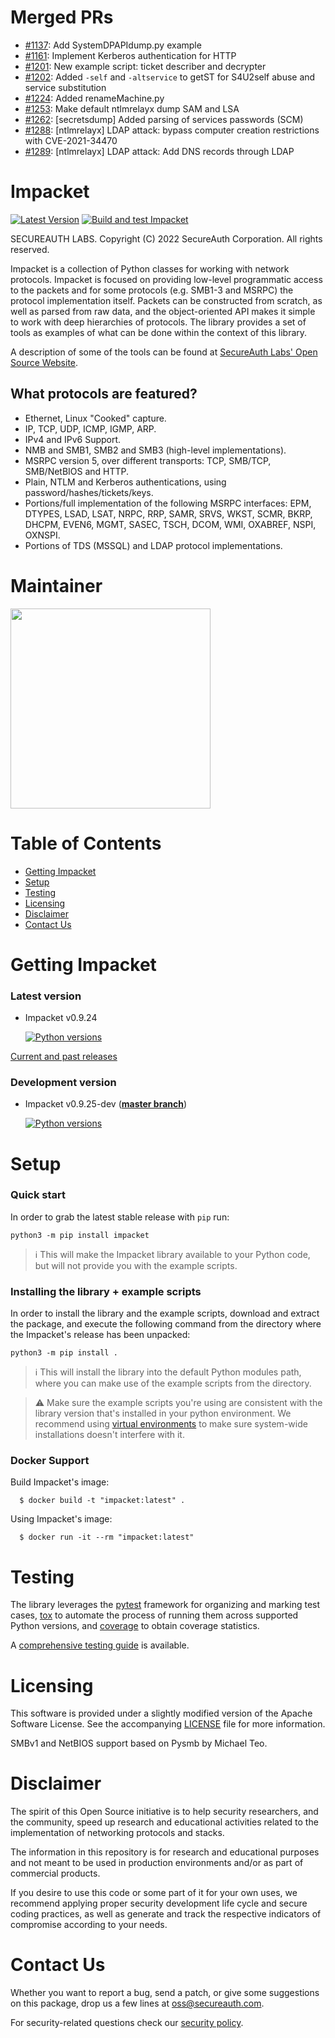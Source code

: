 Merged PRs
==========

* [#1137](https://github.com/SecureAuthCorp/impacket/pull/1137): Add SystemDPAPIdump.py example
* [#1161](https://github.com/SecureAuthCorp/impacket/pull/1161): Implement Kerberos authentication for HTTP
* [#1201](https://github.com/SecureAuthCorp/impacket/pull/1201): New example script: ticket describer and decrypter
* [#1202](https://github.com/SecureAuthCorp/impacket/pull/1202): Added `-self` and `-altservice` to getST for S4U2self abuse and service substitution
* [#1224](https://github.com/SecureAuthCorp/impacket/pull/1224): Added renameMachine.py
* [#1253](https://github.com/SecureAuthCorp/impacket/pull/1253): Make default ntlmrelayx dump SAM and LSA
* [#1262](https://github.com/SecureAuthCorp/impacket/pull/1262): [secretsdump] Added parsing of services passwords (SCM)
* [#1288](https://github.com/SecureAuthCorp/impacket/pull/1288): [ntlmrelayx] LDAP attack: bypass computer creation restrictions with CVE-2021-34470
* [#1289](https://github.com/SecureAuthCorp/impacket/pull/1289): [ntlmrelayx] LDAP attack: Add DNS records through LDAP

Impacket
========

[![Latest Version](https://img.shields.io/pypi/v/impacket.svg)](https://pypi.python.org/pypi/impacket/)
[![Build and test Impacket](https://github.com/SecureAuthCorp/impacket/actions/workflows/build_and_test.yml/badge.svg)](https://github.com/SecureAuthCorp/impacket/actions/workflows/build_and_test.yml)

SECUREAUTH LABS. Copyright (C) 2022 SecureAuth Corporation. All rights reserved.

Impacket is a collection of Python classes for working with network
protocols. Impacket is focused on providing low-level
programmatic access to the packets and for some protocols (e.g.
SMB1-3 and MSRPC) the protocol implementation itself.
Packets can be constructed from scratch, as well as parsed from 
raw data, and the object-oriented API makes it simple to work with 
deep hierarchies of protocols. The library provides a set of tools
as examples of what can be done within the context of this library.

A description of some of the tools can be found at
[SecureAuth Labs' Open Source Website](https://www.secureauth.com/labs/open-source-tools/impacket).


What protocols are featured?
----------------------------

 * Ethernet, Linux "Cooked" capture.
 * IP, TCP, UDP, ICMP, IGMP, ARP.
 * IPv4 and IPv6 Support.
 * NMB and SMB1, SMB2 and SMB3 (high-level implementations).
 * MSRPC version 5, over different transports: TCP, SMB/TCP, SMB/NetBIOS and HTTP.
 * Plain, NTLM and Kerberos authentications, using password/hashes/tickets/keys.
 * Portions/full implementation of the following MSRPC interfaces: EPM, DTYPES, LSAD, LSAT, NRPC, RRP, SAMR, SRVS, WKST, SCMR, BKRP, DHCPM, EVEN6, MGMT, SASEC, TSCH, DCOM, WMI, OXABREF, NSPI, OXNSPI.
 * Portions of TDS (MSSQL) and LDAP protocol implementations.
 
Maintainer
==========

[<img src="https://www.secureauth.com/wp-content/uploads/2020/10/SA_Logo_Blue_Hori-web.png" width="320"/>](https://www.secureauth.com/)


Table of Contents
=================

* [Getting Impacket](#getting-impacket)
* [Setup](#setup)
* [Testing](#testing)
* [Licensing](#licensing)
* [Disclaimer](#disclaimer)
* [Contact Us](#contact-us)

Getting Impacket
================

### Latest version

* Impacket v0.9.24

  [![Python versions](https://img.shields.io/pypi/pyversions/impacket.svg)](https://pypi.python.org/pypi/impacket/)

[Current and past releases](https://github.com/SecureAuthCorp/impacket/releases)

### Development version

* Impacket v0.9.25-dev (**[master branch](https://github.com/SecureAuthCorp/impacket/tree/master)**)

  [![Python versions](https://img.shields.io/badge/python-3.6%20|%203.7%20|%203.8%20|%203.9-blue.svg)](https://github.com/SecureAuthCorp/impacket/tree/master)


Setup
=====

### Quick start

In order to grab the latest stable release with `pip` run:

    python3 -m pip install impacket

> :information_source: This will make the Impacket library available to
your Python code, but will not provide you with the example scripts. 

### Installing the library + example scripts

In order to install the library and the example scripts, download and
extract the package, and execute the following command from the
directory where the Impacket's release has been unpacked:

    python3 -m pip install .

> :information_source: This will install the library into the default Python
modules path, where you can make use of the example scripts from the directory.

> :warning: Make sure the example scripts you're using are consistent with the
library version that's installed in your python environment.
We recommend using [virtual environments](https://docs.python.org/3/library/venv.html) to
make sure system-wide installations doesn't interfere with it.


### Docker Support

Build Impacket's image:

      $ docker build -t "impacket:latest" .

Using Impacket's image:

      $ docker run -it --rm "impacket:latest"

Testing
=======

The library leverages the [pytest](https://docs.pytest.org/) framework for organizing
and marking test cases, [tox](https://tox.readthedocs.io/) to automate the process of
running them across supported Python versions, and [coverage](https://coverage.readthedocs.io/)
to obtain coverage statistics.

A [comprehensive testing guide](TESTING.md) is available.


Licensing
=========

This software is provided under a slightly modified version of
the Apache Software License. See the accompanying [LICENSE](LICENSE) file for
more information.

SMBv1 and NetBIOS support based on Pysmb by Michael Teo.

Disclaimer
==========

The spirit of this Open Source initiative is to help security researchers,
and the community, speed up research and educational activities related to
the implementation of networking protocols and stacks.

The information in this repository is for research and educational purposes
and not meant to be used in production environments and/or as part
of commercial products.

If you desire to use this code or some part of it for your own uses, we
recommend applying proper security development life cycle and secure coding
practices, as well as generate and track the respective indicators of
compromise according to your needs.


Contact Us
==========

Whether you want to report a bug, send a patch, or give some suggestions
on this package, drop us a few lines at oss@secureauth.com.

For security-related questions check our [security policy](SECURITY.md).
